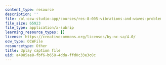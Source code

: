 ```yaml
---
content_type: resource
description: ''
file: /ol-ocw-studio-app/courses/res-8-005-vibrations-and-waves-problem-solving-fall-2012/a4885ae8fbf6b6584ddaffd0c33e3c0c_wF8vLZ9ceb0.srt
file_size: 65923
file_type: application/x-subrip
learning_resource_types: []
license: https://creativecommons.org/licenses/by-nc-sa/4.0/
ocw_type: OCWFile
resourcetype: Other
title: 3play caption file
uid: a4885ae8-fbf6-b658-4dda-ffd0c33e3c0c
---
```

